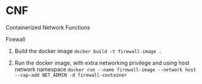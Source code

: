 # CNF
Containerized Network Functions

Firewall
1. Build the docker image
```docker build -t firewall-image .```

2. Run the docker image, with extra networking privilege and using host network namespace
```docker run --name firewall-image --network host --cap-add NET_ADMIN -d firewall-container```
